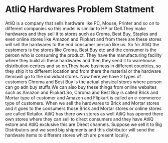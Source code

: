 # AtliQ Hardwares Problem Statment
AtliQ is a company that sells hardware like PC, Mouse, Printer and so on to different companies so this model is similar to HP or Dell.They make hardwares and they sell it to stores such as Croma, Best Buy, Staples and even online stores like Amazon and Flipkart and from there are these stores will sell the hardwares to the end consumer person like us.
So for AtliQ the customers is the stores like Croma, Best Buy etc and the consumer is the perosn who is consuming the product.
They have the manufacturing facility where they build all these hardwares and then they send it to warehouse distribution centres and so on.They have business in different countries, so they ship it to different location and from there the material or the hardware itemswill go to the individual stores.
Now here,we have 2 types of customers Chroma and Best Buy is the actual physical stores where person can go adn buy stuffs.We can also buy these things from online websites such as Amazon and Flipkart.So, Chroma and Best Buy is called Brick and Mortar type of customer and Amazon and Flipkart is called an e-commerce type of customers.
When we sell the hardwares to Brick and Mortar stores and it goes to the consumers those Brick and Mortar stores or online stores are called Retailor.
AtliQ has there own stores as well.AtliQ has opened there own stores where they can sell to direct consumers and they have AtliQ estore and AtliQ exclusive this are Direct channels.
Suppose we sell it to Big Distributors and we send big shipments and this distributor will send the hardware items to different stores which are present locally.
